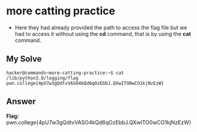 # more catting practice
- Here they had already provided the path to access the flag file but we had to access it without using the **cd** command, that is by using the **cat** command.

## My Solve
```
hacker@commands~more-catting-practice:~$ cat /lib/python3.8/logging/flag  
pwn.college{4pU7w3gQdtvVASO4kQd6qOzEbbJ.QXwITO0wCO1kjNzEzW}  
```
## Answer
**Flag:** pwn.college{4pU7w3gQdtvVASO4kQd6qOzEbbJ.QXwITO0wCO1kjNzEzW}


